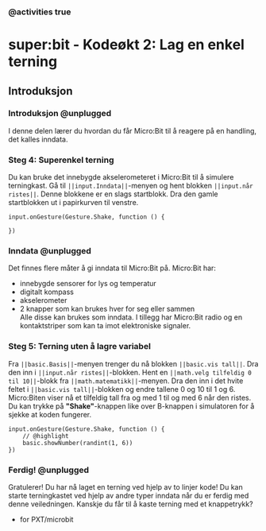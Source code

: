 ### @activities true

# super:bit - Kodeøkt 2: Lag en enkel terning 
## Introduksjon
### Introduksjon @unplugged
I denne delen lærer du hvordan du får Micro:Bit til å reagere på en handling, det kalles inndata.


### Steg 4: Superenkel terning
Du kan bruke det innebygde akselerometeret i Micro:Bit til å simulere terningkast.
Gå til ``||input.Inndata||``-menyen og hent blokken ``||input.når ristes||``.
Denne blokkene er en slags startblokk.
Dra den gamle startblokken ut i papirkurven til venstre.

```blocks
input.onGesture(Gesture.Shake, function () {
	
})
```

### Inndata @unplugged

Det finnes flere måter å gi inndata til Micro:Bit på.
Micro:Bit har:<br>
* innebygde sensorer for lys og temperatur<br>
* digitalt kompass<br>
* akselerometer<br>
* 2 knapper som kan brukes hver for seg eller sammen<br>
Alle disse kan brukes som inndata.
I tillegg har Micro:Bit radio og en kontaktstriper som kan ta imot elektroniske signaler.

### Steg 5: Terning uten å lagre variabel
Fra ``||basic.Basis||``-menyen trenger du nå blokken ``||basic.vis tall||``.
Dra den inn i ``||input.når ristes||``-blokken.
Hent en ``||math.velg tilfeldig 0 til 10||``-blokk fra ``||math.matematikk||``-menyen.
Dra den inn i det hvite feltet i ``||basic.vis tall||``-blokken og endre tallene 0 og 10 til 1 og 6.
Micro:Biten viser nå et tilfeldig tall fra og med 1 til og med 6 når den ristes.
Du kan trykke på **"Shake"**-knappen like over B-knappen i simulatoren for å sjekke at koden fungerer. 

```blocks
input.onGesture(Gesture.Shake, function () {
    // @highlight
    basic.showNumber(randint(1, 6))
})
```

### Ferdig! @unplugged
Gratulerer! Du har nå laget en terning ved hjelp av to linjer kode!
Du kan starte terningkastet ved hjelp av andre typer inndata når du er ferdig med denne veiledningen.
Kanskje du får til å kaste terning med et knappetrykk?





* for PXT/microbit
<script src="https://makecode.com/gh-pages-embed.js"></script><script>makeCodeRender("{{ site.makecode.home_url }}", "{{ site.github.owner_name }}/{{ site.github.repository_name }}");</script>

